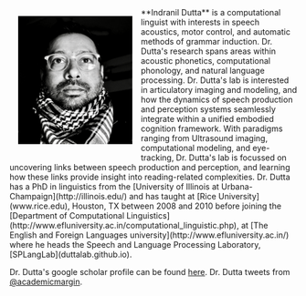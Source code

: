 <div style="float: left">
	    <img align="left" img src="kefiyeh_small.png" alt="Dr. Dutta" style="width: 200px; display:block; margin:15px"/>
</div>
**Indranil Dutta** is a computational linguist with interests in speech acoustics, motor control, and automatic methods of grammar induction. Dr. Dutta's research spans areas within acoustic phonetics, computational phonology, and natural language processing. Dr. Dutta's lab is interested in articulatory imaging and modeling, and how the dynamics of speech production and perception systems seamlessly integrate within a unified embodied cognition framework. With paradigms ranging from Ultrasound imaging, computational modeling, and eye-tracking, Dr. Dutta's lab is focussed on uncovering links between speech production and perception, and learning how these links provide insight into reading-related complexities. Dr. Dutta has a PhD in linguistics from the [University of Illinois at Urbana-Champaign](http://illinois.edu/) and has taught at [Rice University](www.rice.edu), Houston, TX between 2008 and 2010 before joining the [Department of Computational Linguistics](http://www.efluniversity.ac.in/computational_linguistic.php), at [The English and Foreign Languages university](http://www.efluniversity.ac.in/) where he heads the Speech and Language Processing Laboratory, [SPLangLab](duttalab.github.io).

Dr. Dutta's google scholar profile can be found [here](https://scholar.google.co.in/citations?user=i3fWqy4AAAAJ&hl=en). Dr. Dutta tweets from [@academicmargin](https://twitter.com/academicmargin).
